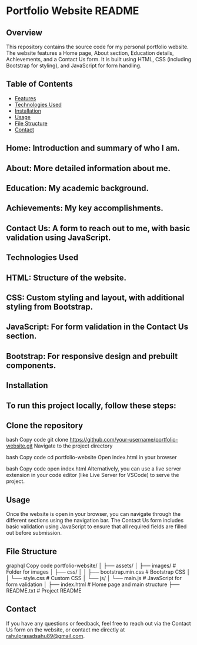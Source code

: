# Portfolio Website README
## Overview
This repository contains the source code for my personal portfolio website. The website features a Home page, About section, Education details, Achievements, and a Contact Us form. It is built using HTML, CSS (including Bootstrap for styling), and JavaScript for form handling.

## Table of Contents
- [Features](#features)
- [Technologies Used](#technologies-used)
- [Installation](#installation)
- [Usage](#usage)
- [File Structure](#file-structure)
- [Contact](#contact)
## Home: Introduction and summary of who I am.
## About: More detailed information about me.
## Education: My academic background.
## Achievements: My key accomplishments.
## Contact Us: A form to reach out to me, with basic validation using JavaScript.
## Technologies Used
## HTML: Structure of the website.
## CSS: Custom styling and layout, with additional styling from Bootstrap.
## JavaScript: For form validation in the Contact Us section.
## Bootstrap: For responsive design and prebuilt components.
## Installation
## To run this project locally, follow these steps:

## Clone the repository

bash
Copy code
git clone https://github.com/your-username/portfolio-website.git
Navigate to the project directory

bash
Copy code
cd portfolio-website
Open index.html in your browser

bash
Copy code
open index.html
Alternatively, you can use a live server extension in your code editor (like Live Server for VSCode) to serve the project.

## Usage
Once the website is open in your browser, you can navigate through the different sections using the navigation bar. The Contact Us form includes basic validation using JavaScript to ensure that all required fields are filled out before submission.

## File Structure
graphql
Copy code
portfolio-website/
│
├── assets/
│   ├── images/               # Folder for images
│   ├── css/
│   │   ├── bootstrap.min.css # Bootstrap CSS
│   │   └── style.css         # Custom CSS
│   └── js/
│       └── main.js           # JavaScript for form validation
│
├── index.html                # Home page and main structure
├── README.txt                # Project README
## Contact
If you have any questions or feedback, feel free to reach out via the Contact Us form on the website, or contact me directly at rahulprasadsahu89@gmail.com.